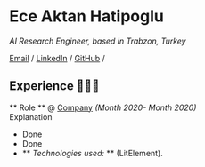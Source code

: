 # Ece Aktan Hatipoglu
_AI Research Engineer, based in Trabzon, Turkey_ <br>

[Email](mailto:eceaktanhatipoglu@gmail.com) / [LinkedIn](https://www.linkedin.com/in/ecehtp/) / [GitHub](https://github.com/pinareceaktan) / 


## Experience 👩🏻‍💻
** Role ** @ [Company](website) _(Month 2020- Month 2020)_<br>
Explanation
- Done 
- Done
- ** _Technologies used:_ **
(LitElement).
<br><br>

